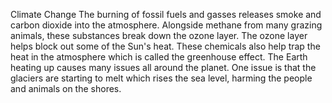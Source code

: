 Climate Change
The burning of fossil fuels and gasses releases smoke and carbon dioxide into the atmosphere.
Alongside methane from many grazing animals, these substances break down the ozone layer.
The ozone layer helps block out some of the Sun's heat.
These chemicals also help trap the heat in the atmosphere which is called the greenhouse effect.
The Earth heating up causes many issues all around the planet.
One issue is that the glaciers are starting to melt which rises the sea level, harming the people and animals on the shores.
